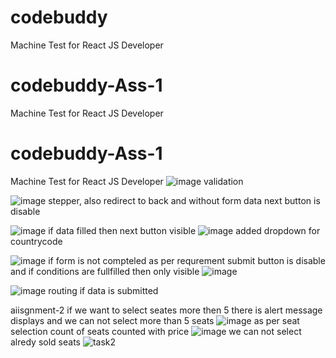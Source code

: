 # codebuddy
Machine Test for React JS Developer

# codebuddy-Ass-1
Machine Test for React JS Developer

# codebuddy-Ass-1
Machine Test for React JS Developer
![image](https://github.com/A-code-react/codebuddy-Ass-1/assets/115619238/276a6c6e-eaf0-4c12-8929-58af03fd581c) validation

![image](https://github.com/A-code-react/codebuddy-Ass-1/assets/115619238/5ad63f3b-1800-4a84-a9c9-853fcee0b65a) stepper, also redirect to back and without form data next button is disable

![image](https://github.com/A-code-react/codebuddy-Ass-1/assets/115619238/277e0420-e587-40a4-b6b8-9cf20d2e26c0)
if data  filled then next button visible
![image](https://github.com/A-code-react/codebuddy-Ass-1/assets/115619238/0d4fea34-b72f-482d-81d1-da210ff950f9) added dropdown for countrycode

![image](https://github.com/A-code-react/codebuddy-Ass-1/assets/115619238/44497732-714b-4ab2-bd8c-42a7e75651e1) if form is not compteled as per requrement submit button is disable and if conditions are fullfilled then only visible
![image](https://github.com/A-code-react/codebuddy-Ass-1/assets/115619238/745b9520-4b14-4337-bac4-53fe781d9dbb)

 ![image](https://github.com/A-code-react/codebuddy-Ass-1/assets/115619238/808446e3-00bb-4c00-bd0d-e62b18eaf8af)  routing if data is submitted 



aiisgnment-2
if we want to select seates more then 5 there is alert message displays and we can not select more than 5 seats ![image](https://github.com/A-code-react/codebuddy-Ass-2/assets/115619238/043251b2-fa75-4c5f-ab3f-f2df8550dfe3)
as per seat selection count of seats counted with price ![image](https://github.com/A-code-react/codebuddy-Ass-2/assets/115619238/632a2131-2533-4c94-bd17-a22fba1cb80d)
we can not select alredy sold seats ![task2](https://github.com/A-code-react/codebuddy-Ass-2/assets/115619238/734e5233-31a4-4235-84df-566e932d0b3c) 

